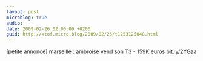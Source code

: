 ```yaml
---
layout: post
microblog: true
audio: 
date: 2009-02-26 02:00:00 +0200
guid: http://xtof.micro.blog/2009/02/26/t1253125048.html
---
```

[petite annonce] marseille : ambroise vend son T3 - 159K euros  [bit.ly/2YGaa](http://bit.ly/2YGaa)
